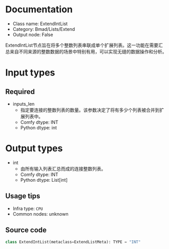 
# Documentation
- Class name: ExtendIntList
- Category: Bmad/Lists/Extend
- Output node: False

ExtendIntList节点旨在将多个整数列表串联成单个扩展列表。这一功能在需要汇总来自不同来源的整数数据的场景中特别有用，可以实现无缝的数据操作和分析。

# Input types
## Required
- inputs_len
    - 指定要连接的整数列表的数量。该参数决定了将有多少个列表被合并到扩展列表中。
    - Comfy dtype: INT
    - Python dtype: int

# Output types
- int
    - 由所有输入列表汇总而成的连接整数列表。
    - Comfy dtype: INT
    - Python dtype: List[int]


## Usage tips
- Infra type: `CPU`
- Common nodes: unknown


## Source code
```python
class ExtendIntList(metaclass=ExtendListMeta): TYPE = "INT"

```
